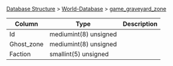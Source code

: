 [Database Structure](Database-Structure) > [World-Database](World-Database) > [game_graveyard_zone](game_graveyard_zone)

Column | Type | Description
--- | --- | ---
Id | mediumint(8) unsigned | 
Ghost_zone | mediumint(8) unsigned | 
Faction | smallint(5) unsigned | 
